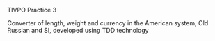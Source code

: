 TIVPO Practice 3

Converter of length, weight and currency in the American system, Old Russian and SI, developed using TDD technology